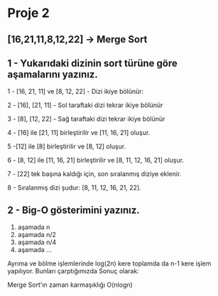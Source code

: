 # Proje 2

## [16,21,11,8,12,22] -> Merge Sort

## 1 - Yukarıdaki dizinin sort türüne göre aşamalarını yazınız.


1 - [16, 21, 11] ve [8, 12, 22] - Dizi ikiye bölünür: 

2 - [16], [21, 11] - Sol taraftaki dizi tekrar ikiye bölünür 

3 - [8], [12, 22] -  Sağ taraftaki dizi tekrar ikiye bölünür

4 - [16] ile [21, 11] birleştirilir ve [11, 16, 21] oluşur.

5 -[12] ile [8] birleştirilir ve [8, 12] oluşur.

6 - [8, 12] ile [11, 16, 21] birleştirilir ve [8, 11, 12, 16, 21] oluşur.

7 - [22] tek başına kaldığı için, son sıralanmış diziye eklenir.

8 - Sıralanmış dizi şudur: [8, 11, 12, 16, 21, 22].


## 2 - Big-O gösterimini yazınız.

1. aşamada n
2. aşamada n/2
3. aşamada n/4    
4. aşamada ...

Ayrıma ve bölme işlemlerinde log(2n) kere toplamda da n-1 kere işlem yapılıyor. Bunları çarptığımızda Sonuç olarak:

Merge Sort'ın zaman karmaşıklığı O(nlogn) 